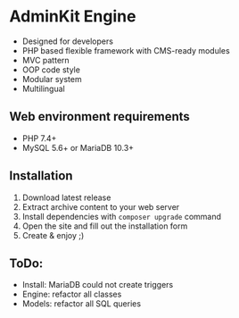 # AdminKit Engine
* Designed for developers
* PHP based flexible framework with CMS-ready modules
* MVC pattern
* OOP code style
* Modular system
* Multilingual

## Web environment requirements
* PHP 7.4+
* MySQL 5.6+ or MariaDB 10.3+

## Installation
1. Download latest release
2. Extract archive content to your web server
3. Install dependencies with `composer upgrade` command
4. Open the site and fill out the installation form
5. Create & enjoy ;)

## ToDo:
* Install: MariaDB could not create triggers
* Engine: refactor all classes
* Models: refactor all SQL queries
